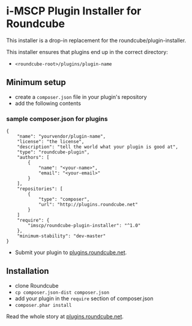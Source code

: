 # i-MSCP Plugin Installer for Roundcube

This installer is a drop-in replacement for the roundcube/plugin-installer.

This installer ensures that plugins end up in the correct directory:

 * `<roundcube-root>/plugins/plugin-name`

## Minimum setup

 * create a `composer.json` file in your plugin's repository
 * add the following contents

### sample composer.json for plugins

    {
        "name": "yourvendor/plugin-name",
        "license": "the license",
        "description": "tell the world what your plugin is good at",
        "type": "roundcube-plugin",
        "authors": [
            {
                "name": "<your-name>",
                "email": "<your-email>"
            }
        ],
        "repositories": [
            {
                "type": "composer",
                "url": "http://plugins.roundcube.net"
            }
        ]
        "require": {
            "imscp/roundcube-plugin-installer": "^1.0"
        },
        "minimum-stability": "dev-master"
    }

  * Submit your plugin to [plugins.roundcube.net](http://plugins.roundcube.net).

## Installation

 * clone Roundcube
 * `cp composer.json-dist composer.json`
 * add your plugin in the `require` section of composer.json
 * `composer.phar install`

Read the whole story at [plugins.roundcube.net](http://plugins.roundcube.net/about).
